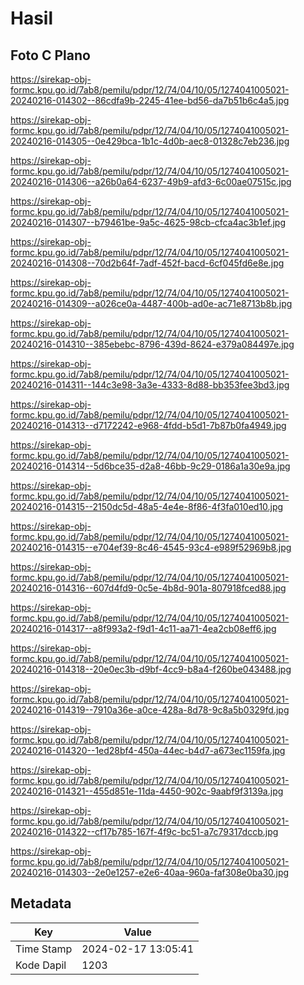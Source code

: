 # Hasil

## Foto C Plano

https://sirekap-obj-formc.kpu.go.id/7ab8/pemilu/pdpr/12/74/04/10/05/1274041005021-20240216-014302--86cdfa9b-2245-41ee-bd56-da7b51b6c4a5.jpg

https://sirekap-obj-formc.kpu.go.id/7ab8/pemilu/pdpr/12/74/04/10/05/1274041005021-20240216-014305--0e429bca-1b1c-4d0b-aec8-01328c7eb236.jpg

https://sirekap-obj-formc.kpu.go.id/7ab8/pemilu/pdpr/12/74/04/10/05/1274041005021-20240216-014306--a26b0a64-6237-49b9-afd3-6c00ae07515c.jpg

https://sirekap-obj-formc.kpu.go.id/7ab8/pemilu/pdpr/12/74/04/10/05/1274041005021-20240216-014307--b79461be-9a5c-4625-98cb-cfca4ac3b1ef.jpg

https://sirekap-obj-formc.kpu.go.id/7ab8/pemilu/pdpr/12/74/04/10/05/1274041005021-20240216-014308--70d2b64f-7adf-452f-bacd-6cf045fd6e8e.jpg

https://sirekap-obj-formc.kpu.go.id/7ab8/pemilu/pdpr/12/74/04/10/05/1274041005021-20240216-014309--a026ce0a-4487-400b-ad0e-ac71e8713b8b.jpg

https://sirekap-obj-formc.kpu.go.id/7ab8/pemilu/pdpr/12/74/04/10/05/1274041005021-20240216-014310--385ebebc-8796-439d-8624-e379a084497e.jpg

https://sirekap-obj-formc.kpu.go.id/7ab8/pemilu/pdpr/12/74/04/10/05/1274041005021-20240216-014311--144c3e98-3a3e-4333-8d88-bb353fee3bd3.jpg

https://sirekap-obj-formc.kpu.go.id/7ab8/pemilu/pdpr/12/74/04/10/05/1274041005021-20240216-014313--d7172242-e968-4fdd-b5d1-7b87b0fa4949.jpg

https://sirekap-obj-formc.kpu.go.id/7ab8/pemilu/pdpr/12/74/04/10/05/1274041005021-20240216-014314--5d6bce35-d2a8-46bb-9c29-0186a1a30e9a.jpg

https://sirekap-obj-formc.kpu.go.id/7ab8/pemilu/pdpr/12/74/04/10/05/1274041005021-20240216-014315--2150dc5d-48a5-4e4e-8f86-4f3fa010ed10.jpg

https://sirekap-obj-formc.kpu.go.id/7ab8/pemilu/pdpr/12/74/04/10/05/1274041005021-20240216-014315--e704ef39-8c46-4545-93c4-e989f52969b8.jpg

https://sirekap-obj-formc.kpu.go.id/7ab8/pemilu/pdpr/12/74/04/10/05/1274041005021-20240216-014316--607d4fd9-0c5e-4b8d-901a-807918fced88.jpg

https://sirekap-obj-formc.kpu.go.id/7ab8/pemilu/pdpr/12/74/04/10/05/1274041005021-20240216-014317--a8f993a2-f9d1-4c11-aa71-4ea2cb08eff6.jpg

https://sirekap-obj-formc.kpu.go.id/7ab8/pemilu/pdpr/12/74/04/10/05/1274041005021-20240216-014318--20e0ec3b-d9bf-4cc9-b8a4-f260be043488.jpg

https://sirekap-obj-formc.kpu.go.id/7ab8/pemilu/pdpr/12/74/04/10/05/1274041005021-20240216-014319--7910a36e-a0ce-428a-8d78-9c8a5b0329fd.jpg

https://sirekap-obj-formc.kpu.go.id/7ab8/pemilu/pdpr/12/74/04/10/05/1274041005021-20240216-014320--1ed28bf4-450a-44ec-b4d7-a673ec1159fa.jpg

https://sirekap-obj-formc.kpu.go.id/7ab8/pemilu/pdpr/12/74/04/10/05/1274041005021-20240216-014321--455d851e-11da-4450-902c-9aabf9f3139a.jpg

https://sirekap-obj-formc.kpu.go.id/7ab8/pemilu/pdpr/12/74/04/10/05/1274041005021-20240216-014322--cf17b785-167f-4f9c-bc51-a7c79317dccb.jpg

https://sirekap-obj-formc.kpu.go.id/7ab8/pemilu/pdpr/12/74/04/10/05/1274041005021-20240216-014303--2e0e1257-e2e6-40aa-960a-faf308e0ba30.jpg


## Metadata

| Key        | Value               |
| ---------- | ------------------- |
| Time Stamp | 2024-02-17 13:05:41 |
| Kode Dapil | 1203                |




